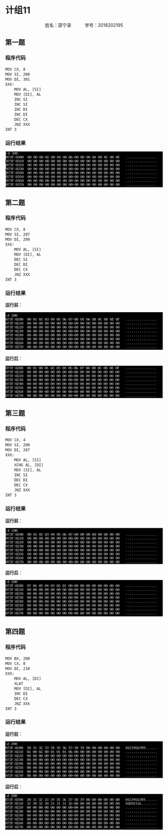 # 计组11

<center>姓名：邵宁录&nbsp&nbsp&nbsp&nbsp&nbsp&nbsp&nbsp&nbsp&nbsp&nbsp&nbsp学号：2018202195</center>

## 第一题

### 程序代码

~~~x86asm
MOV CX, 8
MOV SI, 200
MOV DI, 301
XXX:
    MOV AL, [SI]
    MOV [DI], AL
    INC SI
    INC SI
    INC DI
    INC DI
    DEC CX
    JNZ XXX
INT 3
~~~

### 运行结果

<img src="./第一题/执行后300结果.png">

## 第二题

### 程序代码

~~~x86asm
MOV CX, 8
MOV SI, 207
MOV DI, 209
XXX:
    MOV AL, [SI]
    MOV [DI], AL
    DEC SI
    DEC DI
    DEC CX
    JNZ XXX
INT 3
~~~

### 运行结果

**运行前**：

<img src="./第二题/查看200赋值结果.png">

**运行后**：

<img src="./第二题/运行后200结果.png">

## 第三题

### 程序代码

~~~x86asm
MOV CX, 4
MOV SI, 200
MOV DI, 207
XXX:
    MOV AL, [SI]
    XCHG AL, [DI]
    MOV [SI], AL
    INC SI
    DEC DI
    DEC CX
    JNZ XXX
INT 3
~~~

### 运行结果

**运行前**：

<img src="./第三题/运行前200.png">

**运行后**：

<img src="./第三题/运行后200.png">

## 第四题

### 程序代码

~~~x86asm
MOV BX, 200
MOV CX, 8
MOV DI, 210
XXX:
    MOV AL, [DI]
    XLAT
    MOV [DI], AL
    INC DI
    DEC CX
    JNZ XXX
INT 3
~~~

### 运行结果

**运行前**：

<img src="./第四题/运行前.png">

**运行后**：

<img src="./第四题/运行后.png">